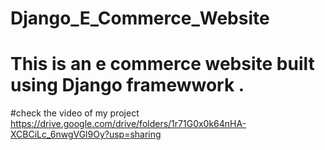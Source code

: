 # Django_E_Commerce_Website
# This is an e commerce website built using Django framewwork .
#check the video of my project
https://drive.google.com/drive/folders/1r71G0x0k64nHA-XCBCiLc_6nwgVGl9Oy?usp=sharing
